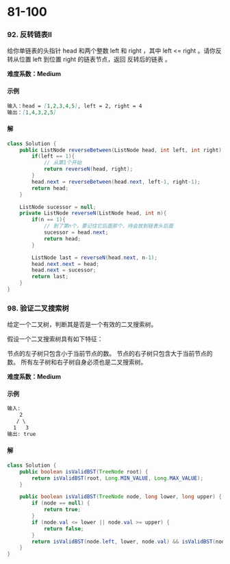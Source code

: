 # 81-100

### 92. 反转链表II

给你单链表的头指针 head 和两个整数 left 和 right ，其中 left <= right 。请你反转从位置 left 到位置 right 的链表节点，返回 反转后的链表 。

**难度系数：Medium**

#### 示例

```markdown
输入：head = [1,2,3,4,5], left = 2, right = 4
输出：[1,4,3,2,5]
```

#### 解

```java
class Solution {
    public ListNode reverseBetween(ListNode head, int left, int right) {
        if(left == 1){
            // 从第1个开始
            return reverseN(head, right);
        }
        head.next = reverseBetween(head.next, left-1, right-1);
        return head;
    }

    ListNode sucessor = null;
    private ListNode reverseN(ListNode head, int n){
        if(n == 1){
            // 到了第n个，要记住它后面那个，待会放到链表头后面
            sucessor = head.next; 
            return head;  
        }

        ListNode last = reverseN(head.next, n-1);
        head.next.next = head;
        head.next = sucessor;
        return last;
    }
}
```



### 98. 验证二叉搜索树

给定一个二叉树，判断其是否是一个有效的二叉搜索树。

假设一个二叉搜索树具有如下特征：

节点的左子树只包含小于当前节点的数。
节点的右子树只包含大于当前节点的数。
所有左子树和右子树自身必须也是二叉搜索树。

**难度系数：Medium**

#### 示例

```markdown
输入:
    2
   / \
  1   3
输出: true
```

#### 解

```java
class Solution {
    public boolean isValidBST(TreeNode root) {
        return isValidBST(root, Long.MIN_VALUE, Long.MAX_VALUE);
    }

    public boolean isValidBST(TreeNode node, long lower, long upper) {
        if (node == null) {
            return true;
        }
        if (node.val <= lower || node.val >= upper) {
            return false;
        }
        return isValidBST(node.left, lower, node.val) && isValidBST(node.right, node.val, upper);
    }
}
```





